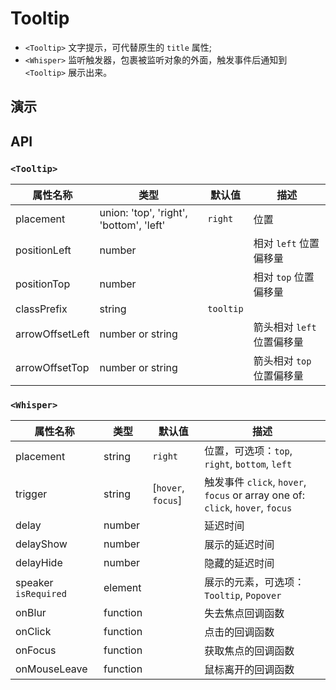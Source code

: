 # Tooltip [<i class="icon icon-edit2" ></i>](https://github.com/rsuite/rsuite.github.io/blob/master/src/components/tooltip/index.md)

- `<Tooltip>` 文字提示，可代替原生的 `title` 属性;
- `<Whisper>` 监听触发器，包裹被监听对象的外面，触发事件后通知到 `<Tooltip>` 展示出来。


## 演示

<!--{demo}-->

## API

### `<Tooltip>`

| 属性名称            | 类型                                      | 默认值       | 描述                |
|-----------------|-----------------------------------------|-----------|-------------------|
| placement       | union: 'top', 'right', 'bottom', 'left' | `right`   | 位置                |
| positionLeft    | number                                  |           | 相对 `left` 位置偏移量   |
| positionTop     | number                                  |           | 相对 `top` 位置偏移量    |
| classPrefix     | string                                  | `tooltip` |                   |
| arrowOffsetLeft | number or string                        |           | 箭头相对 `left` 位置偏移量 |
| arrowOffsetTop  | number or string                        |           | 箭头相对 `top` 位置偏移量  |

### `<Whisper>`

| 属性名称                 | 类型       | 默认值                | 描述                                                                         |
|----------------------|----------|--------------------|----------------------------------------------------------------------------|
| placement            | string   | `right`            | 位置，可选项：`top`, `right`, `bottom`, `left`                                    |
| trigger              | string   | [`hover`, `focus`] | 触发事件 `click`, `hover`, `focus` or  array one of: `click`, `hover`, `focus` |
| delay                | number   |                    | 延迟时间                                                                       |
| delayShow            | number   |                    | 展示的延迟时间                                                                    |
| delayHide            | number   |                    | 隐藏的延迟时间                                                                    |
| speaker `isRequired` | element  |                    | 展示的元素，可选项：`Tooltip`, `Popover`                                             |
| onBlur               | function |                    | 失去焦点回调函数                                                                   |
| onClick              | function |                    | 点击的回调函数                                                                    |
| onFocus              | function |                    | 获取焦点的回调函数                                                                  |
| onMouseLeave         | function |                    | 鼠标离开的回调函数                                                                  |
